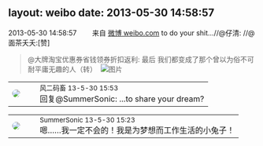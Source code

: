 layout: weibo
date: 2013-05-30 14:58:57
---
<meta name="referrer" content="no-referrer" />

2013-05-30 14:58:57  &nbsp;&nbsp;&nbsp;&nbsp;&nbsp;&nbsp; 来自 <a href="http://weibo.com/" rel="nofollow">微博 weibo.com</a>
to do your shit...//@仔清: //@面茶夭夭:[赞]
>  @大牌淘宝优惠券省钱领券折扣返利: 最后 我们都变成了那个曾以为俗不可耐平庸无趣的人（转） ​​​
>  ![图片](https://ww2.sinaimg.cn/large/69109bc3jw1e5695hciozj20bo0gqgmo.jpg)

<table style="width: 100%;">
  <tr>
    <td style="width: 40px;"><img style="border-radius:50%" src="https://tva3.sinaimg.cn/crop.0.0.639.639.50/6d2a6003jw8f3idy69w2gj20hs0hrt9g.jpg?KID=imgbed,tva&Expires=1624465166&ssig=bZ%2FJ%2BTDKo4"></td>
    <td colspan="2"><small>风二码畜 13-5-30 15:53</small><br/>回复@SummerSonic: ...to share your dream?</td>
  </tr>
</table>

<table style="width: 100%;">
  <tr>
    <td style="width: 40px;"><img style="border-radius:50%" src="https://tvax2.sinaimg.cn/crop.21.138.711.711.50/6d933395ly8gqjfxwl9yfj20nq0zkgnh.jpg?KID=imgbed,tva&Expires=1624465166&ssig=Q6IvUkGwKm"></td>
    <td colspan="2"><small>SummerSonic 13-5-30 15:23</small><br/>嗯……我一定不会的！我是为梦想而工作生活的小兔子！</td>
  </tr>
</table>
